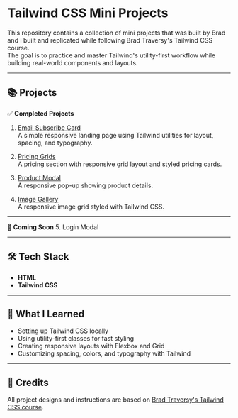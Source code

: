 # Tailwind CSS Mini Projects

This repository contains a collection of mini projects that was built by Brad and i built and replicated while following Brad Traversy's Tailwind CSS course.  
The goal is to practice and master Tailwind's utility-first workflow while building real-world components and layouts.

---

## 📚 Projects

✅ **Completed Projects**

1. [Email Subscribe Card](https://oluwatayoo.github.io/brad-traversy-tailwind-clones/Email%20Subscribe%20Card/)  
   A simple responsive landing page using Tailwind utilities for layout, spacing, and typography.

2. [Pricing Grids](https://oluwatayoo.github.io/brad-traversy-tailwind-clones/Pricing%20Grid/)  
   A pricing section with responsive grid layout and styled pricing cards.

3. [Product Modal](https://oluwatayoo.github.io/brad-traversy-tailwind-clones/Product%20Modal/)  
   A responsive pop-up showing product details.

4. [Image Gallery](https://oluwatayoo.github.io/brad-traversy-tailwind-clones/Image%20Gallery/)  
   A responsive image grid styled with Tailwind CSS.

---

🚧 **Coming Soon**
5. Login Modal

---

## 🛠️ Tech Stack

- **HTML**
- **Tailwind CSS**

---

## 🎯 What I Learned

- Setting up Tailwind CSS locally
- Using utility-first classes for fast styling
- Creating responsive layouts with Flexbox and Grid
- Customizing spacing, colors, and typography with Tailwind

---

## 🙏 Credits

All project designs and instructions are based on [Brad Traversy's Tailwind CSS course](https://www.traversymedia.com/).
